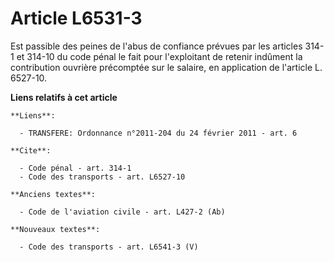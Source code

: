 # Article L6531-3

Est passible des peines de l'abus de confiance prévues par les articles 314-1 et 314-10 du code pénal le fait pour
l'exploitant de retenir indûment la contribution ouvrière précomptée sur le salaire, en application de l'article L. 6527-10.

**Liens relatifs à cet article**

	**Liens**:

	  - TRANSFERE: Ordonnance n°2011-204 du 24 février 2011 - art. 6

	**Cite**:

	  - Code pénal - art. 314-1
	  - Code des transports - art. L6527-10

	**Anciens textes**:

	  - Code de l'aviation civile - art. L427-2 (Ab)

	**Nouveaux textes**:

	  - Code des transports - art. L6541-3 (V)

